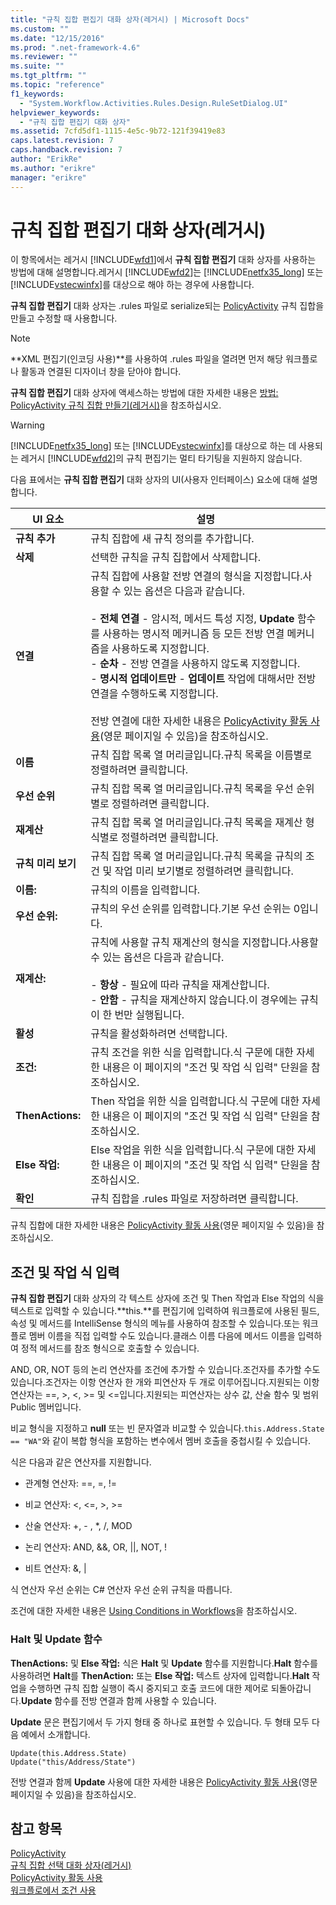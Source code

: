 ```yaml
---
title: "규칙 집합 편집기 대화 상자(레거시) | Microsoft Docs"
ms.custom: ""
ms.date: "12/15/2016"
ms.prod: ".net-framework-4.6"
ms.reviewer: ""
ms.suite: ""
ms.tgt_pltfrm: ""
ms.topic: "reference"
f1_keywords: 
  - "System.Workflow.Activities.Rules.Design.RuleSetDialog.UI"
helpviewer_keywords: 
  - "규칙 집합 편집기 대화 상자"
ms.assetid: 7cfd5df1-1115-4e5c-9b72-121f39419e83
caps.latest.revision: 7
caps.handback.revision: 7
author: "ErikRe"
ms.author: "erikre"
manager: "erikre"
---
```

# 규칙 집합 편집기 대화 상자(레거시)
이 항목에서는 레거시 [!INCLUDE[wfd1](../workflow-designer/includes/wfd1_md.md)]에서 **규칙 집합 편집기** 대화 상자를 사용하는 방법에 대해 설명합니다.레거시 [!INCLUDE[wfd2](../workflow-designer/includes/wfd2_md.md)]는 [!INCLUDE[netfx35_long](../workflow-designer/includes/netfx35_long_md.md)] 또는 [!INCLUDE[vstecwinfx](../workflow-designer/includes/vstecwinfx_md.md)]를 대상으로 해야 하는 경우에 사용합니다.  
  
 **규칙 집합 편집기** 대화 상자는 .rules 파일로 serialize되는 [PolicyActivity](http://go.microsoft.com/fwlink?LinkID=65019) 규칙 집합을 만들고 수정할 때 사용합니다.  
  
> [!NOTE]
>  **XML 편집기\(인코딩 사용\)**를 사용하여 .rules 파일을 열려면 먼저 해당 워크플로나 활동과 연결된 디자이너 창을 닫아야 합니다.  
  
 **규칙 집합 편집기** 대화 상자에 액세스하는 방법에 대한 자세한 내용은 [방법: PolicyActivity 규칙 집합 만들기\(레거시\)](../workflow-designer/how-to-create-a-policyactivity-rule-set-legacy.md)을 참조하십시오.  
  
> [!WARNING]
>  [!INCLUDE[netfx35_long](../workflow-designer/includes/netfx35_long_md.md)] 또는 [!INCLUDE[vstecwinfx](../workflow-designer/includes/vstecwinfx_md.md)]를 대상으로 하는 데 사용되는 레거시 [!INCLUDE[wfd2](../workflow-designer/includes/wfd2_md.md)]의 규칙 편집기는 멀티 타기팅을 지원하지 않습니다.  
  
 다음 표에서는 **규칙 집합 편집기** 대화 상자의 UI\(사용자 인터페이스\) 요소에 대해 설명합니다.  
  
|UI 요소|설명|  
|-----------|--------|  
|**규칙 추가**|규칙 집합에 새 규칙 정의를 추가합니다.|  
|**삭제**|선택한 규칙을 규칙 집합에서 삭제합니다.|  
|**연결**|규칙 집합에 사용할 전방 연결의 형식을 지정합니다.사용할 수 있는 옵션은 다음과 같습니다.<br /><br /> -   **전체 연결** \- 암시적, 메서드 특성 지정, **Update** 함수를 사용하는 명시적 메커니즘 등 모든 전방 연결 메커니즘을 사용하도록 지정합니다.<br />-   **순차** \- 전방 연결을 사용하지 않도록 지정합니다.<br />-   **명시적 업데이트만** \- **업데이트** 작업에 대해서만 전방 연결을 수행하도록 지정합니다.<br /><br /> 전방 연결에 대한 자세한 내용은 [PolicyActivity 활동 사용](http://go.microsoft.com/fwlink?LinkID=65004)\(영문 페이지일 수 있음\)을 참조하십시오.|  
|**이름**|규칙 집합 목록 열 머리글입니다.규칙 목록을 이름별로 정렬하려면 클릭합니다.|  
|**우선 순위**|규칙 집합 목록 열 머리글입니다.규칙 목록을 우선 순위별로 정렬하려면 클릭합니다.|  
|**재계산**|규칙 집합 목록 열 머리글입니다.규칙 목록을 재계산 형식별로 정렬하려면 클릭합니다.|  
|**규칙 미리 보기**|규칙 집합 목록 열 머리글입니다.규칙 목록을 규칙의 조건 및 작업 미리 보기별로 정렬하려면 클릭합니다.|  
|**이름:**|규칙의 이름을 입력합니다.|  
|**우선 순위:**|규칙의 우선 순위를 입력합니다.기본 우선 순위는 0입니다.|  
|**재계산:**|규칙에 사용할 규칙 재계산의 형식을 지정합니다.사용할 수 있는 옵션은 다음과 같습니다.<br /><br /> -   **항상** \- 필요에 따라 규칙을 재계산합니다.<br />-   **안함** \- 규칙을 재계산하지 않습니다.이 경우에는 규칙이 한 번만 실행됩니다.|  
|**활성**|규칙을 활성화하려면 선택합니다.|  
|**조건:**|규칙 조건을 위한 식을 입력합니다.식 구문에 대한 자세한 내용은 이 페이지의 "조건 및 작업 식 입력" 단원을 참조하십시오.|  
|**ThenActions:**|Then 작업을 위한 식을 입력합니다.식 구문에 대한 자세한 내용은 이 페이지의 "조건 및 작업 식 입력" 단원을 참조하십시오.|  
|**Else 작업:**|Else 작업을 위한 식을 입력합니다.식 구문에 대한 자세한 내용은 이 페이지의 "조건 및 작업 식 입력" 단원을 참조하십시오.|  
|**확인**|규칙 집합을 .rules 파일로 저장하려면 클릭합니다.|  
  
 규칙 집합에 대한 자세한 내용은 [PolicyActivity 활동 사용](http://go.microsoft.com/fwlink?LinkID=65004)\(영문 페이지일 수 있음\)을 참조하십시오.  
  
## 조건 및 작업 식 입력  
 **규칙 집합 편집기** 대화 상자의 각 텍스트 상자에 조건 및 Then 작업과 Else 작업의 식을 텍스트로 입력할 수 있습니다.**this.**를 편집기에 입력하여 워크플로에 사용된 필드, 속성 및 메서드를 IntelliSense 형식의 메뉴를 사용하여 참조할 수 있습니다.또는 워크플로 멤버 이름을 직접 입력할 수도 있습니다.클래스 이름 다음에 메서드 이름을 입력하여 정적 메서드를 참조 형식으로 호출할 수 있습니다.  
  
 AND, OR, NOT 등의 논리 연산자를 조건에 추가할 수 있습니다.조건자를 추가할 수도 있습니다.조건자는 이항 연산자 한 개와 피연산자 두 개로 이루어집니다.지원되는 이항 연산자는 \=\=, \>, \<, \>\= 및 \<\=입니다.지원되는 피연산자는 상수 값, 산술 함수 및 범위 Public 멤버입니다.  
  
 비교 형식을 지정하고 **null** 또는 빈 문자열과 비교할 수 있습니다.`this.Address.State == "WA"`와 같이 복합 형식을 포함하는 변수에서 멤버 호출을 중첩시킬 수 있습니다.  
  
 식은 다음과 같은 연산자를 지원합니다.  
  
-   관계형 연산자: \=\=, \=, \!\=  
  
-   비교 연산자: \<, \<\=, \>, \>\=  
  
-   산술 연산자: \+, \- , \*, \/, MOD  
  
-   논리 연산자: AND, &&, OR, &#124;&#124;, NOT, \!  
  
-   비트 연산자: &, &#124;  
  
 식 연산자 우선 순위는 C\# 연산자 우선 순위 규칙을 따릅니다.  
  
 조건에 대한 자세한 내용은 [Using Conditions in Workflows](http://msdn.microsoft.com/ko-kr/541211f5-d382-4810-894f-71f00b34fa77)을 참조하십시오.  
  
### Halt 및 Update 함수  
 **ThenActions:** 및 **Else 작업:** 식은 **Halt** 및 **Update** 함수를 지원합니다.**Halt** 함수를 사용하려면 **Halt**를 **ThenAction:** 또는 **Else 작업:** 텍스트 상자에 입력합니다.**Halt** 작업을 수행하면 규칙 집합 실행이 즉시 중지되고 호출 코드에 대한 제어로 되돌아갑니다.**Update** 함수를 전방 연결과 함께 사용할 수 있습니다.  
  
 **Update** 문은 편집기에서 두 가지 형태 중 하나로 표현할 수 있습니다. 두 형태 모두 다음 예에서 소개합니다.  
  
```  
Update(this.Address.State)  
Update("this/Address/State")  
```  
  
 전방 연결과 함께 **Update** 사용에 대한 자세한 내용은 [PolicyActivity 활동 사용](http://go.microsoft.com/fwlink?LinkID=65004)\(영문 페이지일 수 있음\)을 참조하십시오.  
  
## 참고 항목  
 [PolicyActivity](http://go.microsoft.com/fwlink?LinkID=65019)   
 [규칙 집합 선택 대화 상자\(레거시\)](../workflow-designer/select-rule-set-dialog-box-legacy.md)   
 [PolicyActivity 활동 사용](http://go.microsoft.com/fwlink?LinkID=65004)   
 [워크플로에서 조건 사용](http://go.microsoft.com/fwlink?LinkID=65009)
